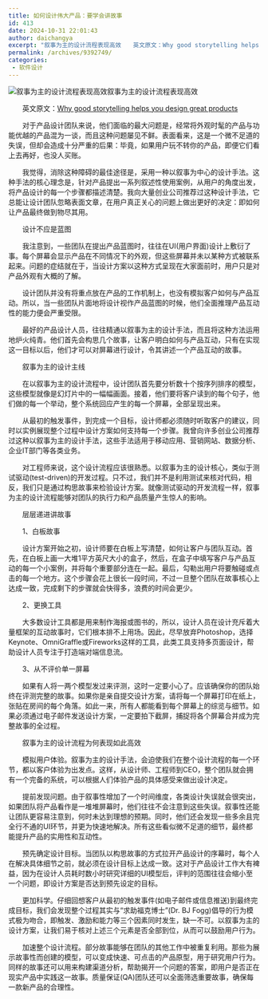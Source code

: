 ```yaml
---
title: 如何设计伟大产品：要学会讲故事
id: 413
date: 2024-10-31 22:01:43
author: daichangya
excerpt: "叙事为主的设计流程表现高效　　英文原文：Why good storytelling helps you design great products　　对于产品设计团队来说，他们面临的最大问题是，经常将外观时髦的产品与"
permalink: /archives/9392749/
categories:
 - 软件设计
---
```



![叙事为主的设计流程表现高效](http://images.cnitblog.com/news/331782/201304/16145848-360b1fbe16a041dc8429b729e5d3bf78.jpg "叙事为主的设计流程表现高效")叙事为主的设计流程表现高效

　　英文原文：[Why good storytelling helps you design great products](http://gigaom.com/2013/04/14/why-good-storytelling-helps-you-design-great-products/)

　　对于产品设计团队来说，他们面临的最大问题是，经常将外观时髦的产品与功能优越的产品混为一谈，而且这种问题屡见不鲜。表面看来，这是一个微不足道的失误，但却会造成十分严重的后果：毕竟，如果用户玩不转你的产品，即便它们看上去再好，也没人买账。

　　我觉得，消除这种障碍的最佳途径是，采用一种以叙事为中心的设计手法。这种手法的核心理念是，针对产品提出一系列叙述性使用案例，从用户的角度出发，将产品设计的每一个步骤都描述清楚。我向大量创业公司推荐过这种设计手法，它总能让设计团队忽略表面文章，在用户真正关心的问题上做出更好的决定：即如何让产品最终做到物尽其用。

　　设计不应是蓝图

　　我注意到，一些团队在提出产品蓝图时，往往在UI(用户界面)设计上敷衍了事。每个屏幕会显示产品在不同情况下的外观，但这些屏幕并未以某种方式被联系起来。问题的症结就在于，当设计方案以这种方式呈现在大家面前时，用户只是对产品外观有大概的了解。

　　设计团队并没有将重点放在产品的工作机制上，也没有模拟客户如何与产品互动。所以，当一些团队片面地将设计视作产品蓝图的时候，他们全面推理产品互动性的能力便会严重受限。

　　最好的产品设计人员，往往精通以叙事为主的设计手法，而且将这种方法运用地炉火纯青。他们首先会构思几个故事，让客户明白如何与产品互动，只有在实现这一目标以后，他们才可以对屏幕进行设计，令其讲述一个产品互动的故事。

　　叙事为主的设计主线

　　在以叙事为主的设计流程中，设计团队首先要分析数十个按序列排序的模型，这些模型就像是幻灯片中的一幅幅画面。接着，他们要将客户读到的每个句子，他们做的每一个举动，整个系统回应产生的每一个屏幕，全部呈现出来。

　　从最初的触发事件，到完成一个目标，设计师都必须随时听取客户的建议，同时以实例展现整个过程中设计方案如何支持每一个步骤。我曾向许多创业公司推荐过这种以叙事为主的设计手法，这些手法适用于移动应用、营销网站、数据分析、企业IT部门等各类业务。

　　对工程师来说，这个设计流程应该很熟悉。以叙事为主的设计核心，类似于测试驱动(test-driven)的开发过程。只不过，我们并不是利用测试来核对代码，相反，我们只是通过构思故事来检验设计方案。就像测试驱动的开发流程一样，叙事为主的设计流程能够对团队的执行力和产品质量产生惊人的影响。

　　层层递进讲故事

　　1、白板故事

　　设计方案开始之初，设计师要在白板上写清楚，如何让客户与团队互动。首先，在白板上画一大堆1平方英尺大小的盒子，然后，在盒子中填写客户与产品互动的每一个小案例，并将每个重要部分连在一起。最后，勾勒出用户将要触碰或点击的每一个地方。这个步骤会花上很长一段时间，不过一旦整个团队在故事核心上达成一致，完成剩下的步骤就会快得多，浪费的时间会更少。

　　2、更换工具

　　大多数设计工具都是用来制作海报或图书的，所以，设计人员在设计充斥着大量框架的互动故事时，它们根本排不上用场。因此，尽早放弃Photoshop，选择Keynote、OmniGraffle或Fireworks这样的工具，此类工具支持多页面设计，帮助设计人员专注于打造端对端信息流。

　　3、从不评价单一屏幕

　　如果有人将一两个模型发过来评测，这时一定要小心了。应该确保你的团队始终在评测完整的故事。如果你是亲自提交设计方案，请将每一个屏幕打印在纸上，张贴在房间的每个角落。如此一来，所有人都能看到每个屏幕上的综览与细节。如果必须通过电子邮件发送设计方案，一定要拍下截屏，捕捉将各个屏幕合并成为完整故事的全过程。

　　叙事为主的设计流程为何表现如此高效

　　模拟用户体验。叙事为主的设计手法，会迫使我们在整个设计流程的每一个环节，都以客户体验为出发点。这样，从设计师、工程师到CEO，整个团队就会拥有一个完备的系统，可以根据人们体验产品的具体感受来做出设计决定。

　　提前发现问题。由于叙事性增加了一个时间维度，各类设计失误就会很突出，如果团队将产品看作是一堆堆屏幕时，他们往往不会注意到这些失误。叙事性还能让团队更容易注意到，何时未达到理想的预期。同时，他们还会发现一些多余且完全行不通的UI环节，并更为快速地解决。所有这些看似微不足道的细节，最终都能提升产品的实用性和互动性。

　　预先确定设计目标。当团队以构思故事的方式拉开产品设计的序幕时，每个人在解决具体细节之前，就必须在设计目标上达成一致。这对于产品设计工作大有裨益，因为在设计人员耗时数小时研究详细的UI模型后，评判的范围往往会缩小至一个问题，即设计方案是否达到预先设定的目标。

　　更加科学。仔细回想客户从最初的触发事件(如电子邮件或信息推送)到最终完成目标，我们会发现整个过程其实与“求助福克博士”(Dr. BJ Fogg)倡导的行为模式极为吻合，即触发、激励和能力等三个因素同时发生，缺一不可。以叙事为主的设计方案，让我们易于核对上述三个元素是否全部到位，从而可以鼓励用户行为。

　　加速整个设计流程。部分故事能够在团队的其他工作中被重复利用。那些为展示故事性而创建的模型，可以变成快速、可点击的产品原型，用于研究用户行为。同样的故事还可以用来构建渠道分析，帮助揭开一个问题的答案，即用户是否正在现实产品中实践这一故事。质量保证(QA)团队还可以全面筛选重要故事，确保每一款新产品的合理性。